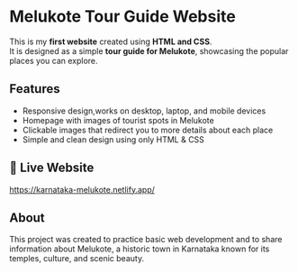 # Melukote Tour Guide Website 

This is my **first website** created using **HTML and CSS**.  
It is designed as a simple **tour guide for Melukote**, showcasing the popular places you can explore.  

##  Features
- Responsive design,works on desktop, laptop, and mobile devices
- Homepage with images of tourist spots in Melukote  
- Clickable images that redirect you to more details about each place  
- Simple and clean design using only HTML & CSS  

## 🔗 Live Website
https://karnataka-melukote.netlify.app/

##  About
This project was created to practice basic web development and to share information about Melukote, a historic town in Karnataka known for its temples, culture, and scenic beauty.  



